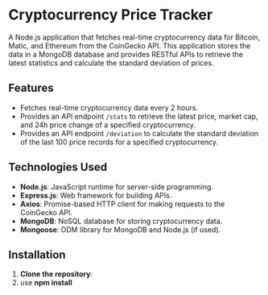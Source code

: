 # Cryptocurrency Price Tracker

A Node.js application that fetches real-time cryptocurrency data for Bitcoin, Matic, and Ethereum from the CoinGecko API. This application stores the data in a MongoDB database and provides RESTful APIs to retrieve the latest statistics and calculate the standard deviation of prices.

## Features

- Fetches real-time cryptocurrency data every 2 hours.
- Provides an API endpoint `/stats` to retrieve the latest price, market cap, and 24h price change of a specified cryptocurrency.
- Provides an API endpoint `/deviation` to calculate the standard deviation of the last 100 price records for a specified cryptocurrency.

## Technologies Used

- **Node.js**: JavaScript runtime for server-side programming.
- **Express.js**: Web framework for building APIs.
- **Axios**: Promise-based HTTP client for making requests to the CoinGecko API.
- **MongoDB**: NoSQL database for storing cryptocurrency data.
- **Mongoose**: ODM library for MongoDB and Node.js (if used).

## Installation

1. **Clone the repository**:
2. use **npm install**

